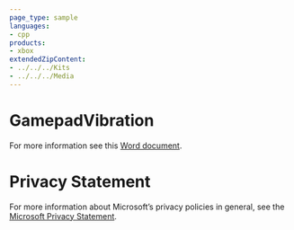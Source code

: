 ```yaml
---
page_type: sample
languages:
- cpp
products:
- xbox
extendedZipContent:
- ../../../Kits
- ../../../Media
---
```

# GamepadVibration
For more information see this [Word document](Readme.docx).
# Privacy Statement
For more information about Microsoft’s privacy policies in general, see the [Microsoft Privacy Statement](https://privacy.microsoft.com/en-us/privacystatement/).
